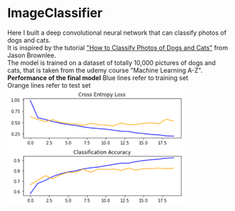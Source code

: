 # ImageClassifier

Here I built a deep convolutional neural network that can classify photos of dogs and cats.<br>
It is inspired by the tutorial ["How to Classify Photos of Dogs and Cats"](https://machinelearningmastery.com/how-to-develop-a-convolutional-neural-network-to-classify-photos-of-dogs-and-cats/#comment-597191) from Jason Brownlee.<br>
The model is trained on a dataset of totally 10,000 pictures of dogs and cats, that is taken from the udemy course "Machine Learning A-Z".<br>
<b>Performance of the final model</b>
Blue lines refer to training set<br>
Orange lines refer to test set
<img src="https://github.com/MartinTschendel/ImageClassifier/blob/main/line_charts.PNG" width="400">

